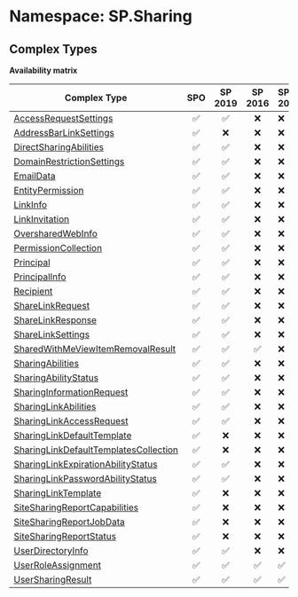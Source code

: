 # Namespace: SP.Sharing

## Complex Types

**Availability matrix**

Complex Type | SPO | SP 2019 | SP 2016 | SP 2013
----------|:---:|:-------:|:-------:|:-------
[AccessRequestSettings](./ComplexTypes/AccessRequestSettings.md) | ✅ | ✅ | ❌ | ❌
[AddressBarLinkSettings](./ComplexTypes/AddressBarLinkSettings.md) | ✅ | ❌ | ❌ | ❌
[DirectSharingAbilities](./ComplexTypes/DirectSharingAbilities.md) | ✅ | ✅ | ❌ | ❌
[DomainRestrictionSettings](./ComplexTypes/DomainRestrictionSettings.md) | ✅ | ✅ | ❌ | ❌
[EmailData](./ComplexTypes/EmailData.md) | ✅ | ✅ | ❌ | ❌
[EntityPermission](./ComplexTypes/EntityPermission.md) | ✅ | ✅ | ❌ | ❌
[LinkInfo](./ComplexTypes/LinkInfo.md) | ✅ | ✅ | ❌ | ❌
[LinkInvitation](./ComplexTypes/LinkInvitation.md) | ✅ | ✅ | ❌ | ❌
[OversharedWebInfo](./ComplexTypes/OversharedWebInfo.md) | ✅ | ✅ | ❌ | ❌
[PermissionCollection](./ComplexTypes/PermissionCollection.md) | ✅ | ✅ | ❌ | ❌
[Principal](./ComplexTypes/Principal.md) | ✅ | ✅ | ❌ | ❌
[PrincipalInfo](./ComplexTypes/PrincipalInfo.md) | ✅ | ✅ | ❌ | ❌
[Recipient](./ComplexTypes/Recipient.md) | ✅ | ✅ | ❌ | ❌
[ShareLinkRequest](./ComplexTypes/ShareLinkRequest.md) | ✅ | ✅ | ❌ | ❌
[ShareLinkResponse](./ComplexTypes/ShareLinkResponse.md) | ✅ | ✅ | ❌ | ❌
[ShareLinkSettings](./ComplexTypes/ShareLinkSettings.md) | ✅ | ✅ | ❌ | ❌
[SharedWithMeViewItemRemovalResult](./ComplexTypes/SharedWithMeViewItemRemovalResult.md) | ✅ | ✅ | ✅ | ❌
[SharingAbilities](./ComplexTypes/SharingAbilities.md) | ✅ | ✅ | ❌ | ❌
[SharingAbilityStatus](./ComplexTypes/SharingAbilityStatus.md) | ✅ | ✅ | ❌ | ❌
[SharingInformationRequest](./ComplexTypes/SharingInformationRequest.md) | ✅ | ✅ | ❌ | ❌
[SharingLinkAbilities](./ComplexTypes/SharingLinkAbilities.md) | ✅ | ✅ | ❌ | ❌
[SharingLinkAccessRequest](./ComplexTypes/SharingLinkAccessRequest.md) | ✅ | ✅ | ❌ | ❌
[SharingLinkDefaultTemplate](./ComplexTypes/SharingLinkDefaultTemplate.md) | ✅ | ❌ | ❌ | ❌
[SharingLinkDefaultTemplatesCollection](./ComplexTypes/SharingLinkDefaultTemplatesCollection.md) | ✅ | ❌ | ❌ | ❌
[SharingLinkExpirationAbilityStatus](./ComplexTypes/SharingLinkExpirationAbilityStatus.md) | ✅ | ✅ | ❌ | ❌
[SharingLinkPasswordAbilityStatus](./ComplexTypes/SharingLinkPasswordAbilityStatus.md) | ✅ | ✅ | ❌ | ❌
[SharingLinkTemplate](./ComplexTypes/SharingLinkTemplate.md) | ✅ | ❌ | ❌ | ❌
[SiteSharingReportCapabilities](./ComplexTypes/SiteSharingReportCapabilities.md) | ✅ | ❌ | ❌ | ❌
[SiteSharingReportJobData](./ComplexTypes/SiteSharingReportJobData.md) | ✅ | ❌ | ❌ | ❌
[SiteSharingReportStatus](./ComplexTypes/SiteSharingReportStatus.md) | ✅ | ❌ | ❌ | ❌
[UserDirectoryInfo](./ComplexTypes/UserDirectoryInfo.md) | ✅ | ✅ | ❌ | ❌
[UserRoleAssignment](./ComplexTypes/UserRoleAssignment.md) | ✅ | ✅ | ✅ | ✅
[UserSharingResult](./ComplexTypes/UserSharingResult.md) | ✅ | ✅ | ✅ | ✅